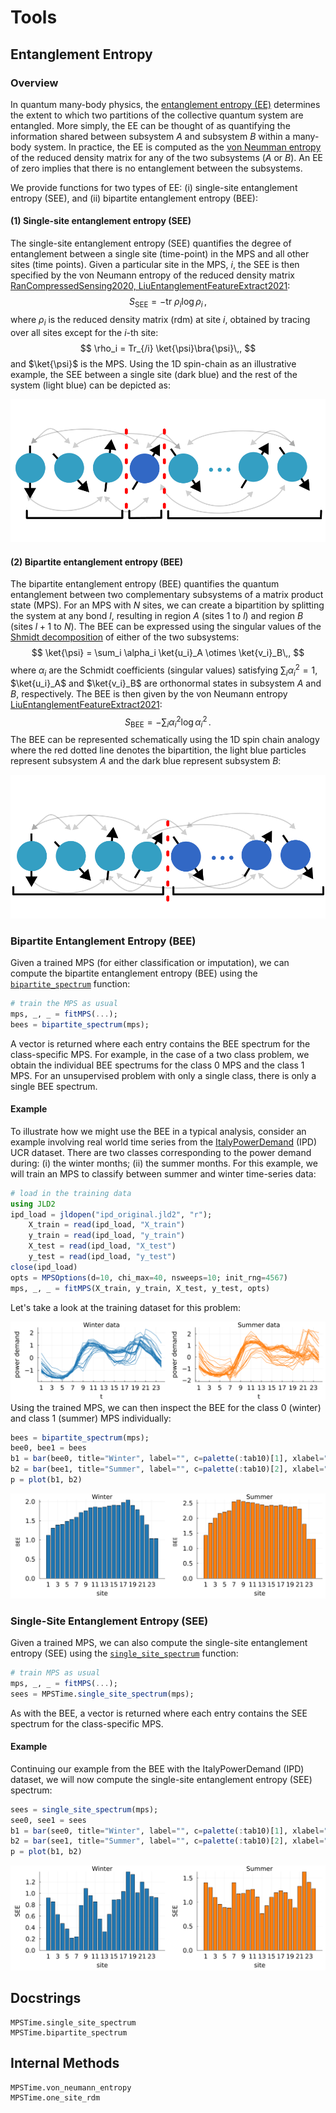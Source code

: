 # Tools

## Entanglement Entropy
### Overview
In quantum many-body physics, the [entanglement entropy (EE)](https://en.wikipedia.org/wiki/Entropy_of_entanglement) determines the extent to which two partitions of the collective quantum system are entangled.
More simply, the EE can be thought of as quantifying the information shared between subsystem $A$ and subsystem $B$ within a many-body system.
In practice, the EE is computed as the [von Neumman entropy](https://en.wikipedia.org/wiki/Von_Neumann_entropy) of the reduced density matrix for any of the two subsystems ($A$ or $B$). 
An EE of zero implies that there is no entanglement between the subsystems.

We provide functions for two types of EE: (i) single-site entanglement entropy (SEE), and (ii) bipartite entanglement entropy (BEE):
#### (1) Single-site entanglement entropy (SEE)
The single-site entanglement entropy (SEE) quantifies the degree of entanglement between a single site (time-point) in the MPS and all other sites (time points).
Given a particular site in the MPS, $i$, the SEE is then specified by the von Neumann entropy of the reduced density matrix [RanCompressedSensing2020, LiuEntanglementFeatureExtract2021](@cite):
$$
S_\textrm{SEE} = -\mathrm{tr}\ \rho_i \log \rho_i\,,
$$
where $\rho_i$ is the reduced density matrix (rdm) at site $i$, obtained by tracing over all sites except for the $i$-th site:
$$
\rho_i = Tr_{/i} \ket{\psi}\bra{\psi}\,,
$$
and $\ket{\psi}$ is the MPS.
Using the 1D spin-chain as an illustrative example, the SEE between a single site (dark blue) and the rest of the system (light blue) can be depicted as:

![](./figures/tools/see.svg)
#### (2) Bipartite entanglement entropy (BEE)
The bipartite entanglement entropy (BEE) quantifies the quantum entanglement between two complementary subsystems of a matrix product state (MPS). 
For an MPS with $N$ sites, we can create a bipartition by splitting the system at any bond $l$, resulting in region $A$ (sites $1$ to $l$) and region $B$ (sites $l+1$ to $N$).
The BEE can be expressed using the singular values of the [Shmidt decomposition](https://en.wikipedia.org/wiki/Schmidt_decomposition) of either of the two subsystems:
$$
\ket{\psi} = \sum_i \alpha_i \ket{u_i}_A
\otimes \ket{v_i}_B\,,
$$
where $\alpha_i$ are the Schmidt coefficients (singular values) satisfying $\sum_i \alpha_i^2 = 1$, $\ket{u_i}_A$ and $\ket{v_i}_B$ are orthonormal states in subsystem $A$ and $B$, respectively.
The BEE is then given by the von Neumann entropy [LiuEntanglementFeatureExtract2021](@cite):
$$
S_\textrm{BEE} = -\sum_i \alpha_i^2 \log \alpha_i^2\,.
$$
The BEE can be represented schematically using the 1D spin chain analogy where the red dotted line denotes the bipartition, the light blue particles represent subsystem $A$ and the dark blue represent subsystem $B$:

![](./figures/tools/bee.svg)


### Bipartite Entanglement Entropy (BEE)
Given a trained MPS (for either classification or imputation), we can compute the bipartite entanglement entropy (BEE) using
the [`bipartite_spectrum`](@ref) function:
```Julia
# train the MPS as usual
mps, _, _ = fitMPS(...);
bees = bipartite_spectrum(mps);
``` 
A vector is returned where each entry contains the BEE spectrum for the class-specific MPS. 
For example, in the case of a two class problem, we obtain the individual BEE spectrums for the class 0 MPS and the class 1 MPS. 
For an unsupervised problem with only a single class, there is only a single BEE spectrum. 
#### Example
To illustrate how we might use the BEE in a typical analysis, consider an example involving real world time series from the [ItalyPowerDemand](https://www.timeseriesclassification.com/description.php?Dataset=ItalyPowerDemand) (IPD) UCR dataset. 
There are two classes corresponding to the power demand during: (i) the winter months; (ii) the summer months. 
For this example, we will train an MPS to classify between summer and winter time-series data:
```Julia
# load in the training data
using JLD2
ipd_load = jldopen("ipd_original.jld2", "r");
    X_train = read(ipd_load, "X_train")
    y_train = read(ipd_load, "y_train")
    X_test = read(ipd_load, "X_test")
    y_test = read(ipd_load, "y_test")
close(ipd_load)
opts = MPSOptions(d=10, chi_max=40, nsweeps=10; init_rng=4567)
mps, _, _ = fitMPS(X_train, y_train, X_test, y_test, opts)
```
Let's take a look at the training dataset for this problem:

![](./figures/tools/ipd_dataset.svg)
Using the trained MPS, we can then inspect the BEE for the class 0 (winter) and class 1 (summer) MPS individually:
```Julia
bees = bipartite_spectrum(mps);
bee0, bee1 = bees
b1 = bar(bee0, title="Winter", label="", c=palette(:tab10)[1], xlabel="site", ylabel="entanglement entropy");
b2 = bar(bee1, title="Summer", label="", c=palette(:tab10)[2], xlabel="site", ylabel="entanglement entropy");
p = plot(b1, b2)
```
![](./figures/tools/ipd_bee.svg)

### Single-Site Entanglement Entropy (SEE)
Given a trained MPS, we can also compute the single-site entanglement entropy (SEE) using the [`single_site_spectrum`](@ref) function:
```Julia
# train MPS as usual
mps, _, _ = fitMPS(...);
sees = MPSTime.single_site_spectrum(mps);
```
As with the BEE, a vector is returned where each entry contains the SEE spectrum for the class-specific MPS. 
#### Example
Continuing our example from the BEE with the ItalyPowerDemand (IPD) dataset, we will now compute the single-site entanglement entropy (SEE) spectrum:
```Julia
sees = single_site_spectrum(mps);
see0, see1 = sees
b1 = bar(see0, title="Winter", label="", c=palette(:tab10)[1], xlabel="site", ylabel="SEE");
b2 = bar(see1, title="Summer", label="", c=palette(:tab10)[2], xlabel="site", ylabel="SEE");
p = plot(b1, b2)
```
![](./figures/tools/ipd_see.svg)

## Docstrings
```@docs
MPSTime.single_site_spectrum
MPSTime.bipartite_spectrum
```

## Internal Methods
```@docs
MPSTime.von_neumann_entropy
MPSTime.one_site_rdm
```
